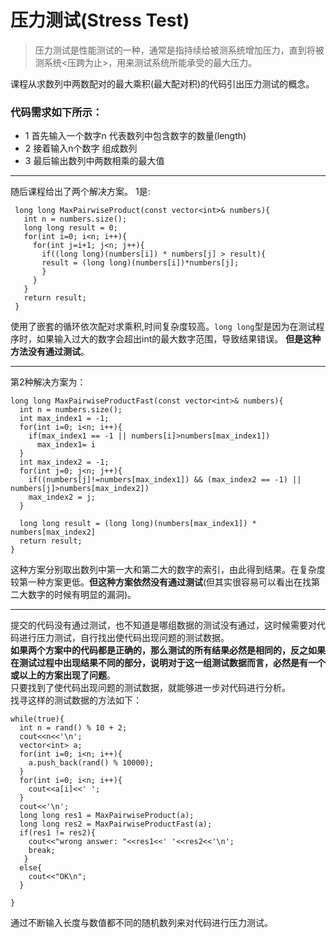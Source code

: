 # 压力测试(Stress Test)

> 压力测试是性能测试的一种，通常是指持续给被测系统增加压力，直到将被测系统<压跨为止>，用来测试系统所能承受的最大压力。

课程从求数列中两数配对的最大乘积(最大配对积)的代码引出压力测试的概念。
### 代码需求如下所示：
* 1 首先输入一个数字n 代表数列中包含数字的数量(length) 
* 2 接着输入n个数字 组成数列 
* 3 最后输出数列中两数相乘的最大值 
---
随后课程给出了两个解决方案。
1是: 
 ```
  long long MaxPairwiseProduct(const vector<int>& numbers){
    int n = numbers.size();
    long long result = 0;
    for(int i=0; i<n; i++){
      for(int j=i+1; j<n; j++){
        if((long long)(numbers[i]) * numbers[j] > result){
        result = (long long)(numbers[i])*numbers[j];
        }
      }
    }
    return result;
  } 
 ``` 
使用了嵌套的循环依次配对求乘积,时间复杂度较高。`long long`型是因为在测试程序时，如果输入过大的数字会超出int的最大数字范围，导致结果错误。  **但是这种方法没有通过测试**。
***
第2种解决方案为：  
```
long long MaxPairwiseProductFast(const vector<int>& numbers){
  int n = numbers.size();
  int max_index1 = -1;
  for(int i=0; i<n; i++){
    if(max_index1 == -1 || numbers[i]>numbers[max_index1])
      max_index1= i
  }
  int max_index2 = -1;
  for(int j=0; j<n; j++){
    if((numbers[j]!=numbers[max_index1]) && (max_index2 == -1) || numbers[j]>numbers[max_index2])
    max_index2 = j;
  }
  
  long long result = (long long)(numbers[max_index1]) * numbers[max_index2]
  return result;
}
```
这种方案分别取出数列中第一大和第二大的数字的索引，由此得到结果。在复杂度较第一种方案更低。**但这种方案依然没有通过测试**(但其实很容易可以看出在找第二大数字的时候有明显的漏洞)。
***
提交的代码没有通过测试，也不知道是哪组数据的测试没有通过，这时候需要对代码进行压力测试，自行找出使代码出现问题的测试数据。  
**如果两个方案中的代码都是正确的，那么测试的所有结果必然是相同的，反之如果在测试过程中出现结果不同的部分，说明对于这一组测试数据而言，必然是有一个或以上的方案出现了问题**。  
只要找到了使代码出现问题的测试数据，就能够进一步对代码进行分析。  
找寻这样的测试数据的方法如下：  
```
while(true){
  int n = rand() % 10 + 2;
  cout<<n<<'\n';
  vector<int> a;
  for(int i=0; i<n; i++){
    a.push_back(rand() % 10000);
  }
  for(int i=0; i<n; i++){
    cout<<a[i]<<' ';
  }
  cout<<'\n';
  long long res1 = MaxPairwiseProduct(a);
  long long res2 = MaxPairwiseProductFast(a);
  if(res1 != res2){
    cout<<"wrong answer: "<<res1<<' '<<res2<<'\n';
    break;
   }
  else{
    cout<<"OK\n";
  }
  
}
```
通过不断输入长度与数值都不同的随机数列来对代码进行压力测试。


